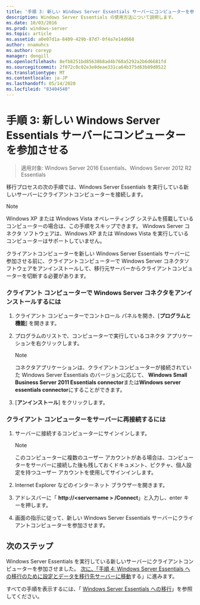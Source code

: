 ```yaml
---
title: '手順 3: 新しい Windows Server Essentials サーバーにコンピューターを参加させる'
description: Windows Server Essentials の使用方法について説明します。
ms.date: 10/03/2016
ms.prod: windows-server
ms.topic: article
ms.assetid: a0e07d1a-8409-429b-87d7-0f4a7e14d668
author: nnamuhcs
ms.author: coreyp
manager: dongill
ms.openlocfilehash: 8efb8251bd85638b8ad4b760a5292a2b6d6681fd
ms.sourcegitcommit: 2f072c0c02e3e0deae331ca64b375d63b89d0522
ms.translationtype: MT
ms.contentlocale: ja-JP
ms.lasthandoff: 05/14/2020
ms.locfileid: "83404540"
---
```

# <a name="step-3-join-computers-to-the-new-windows-server-essentials-server"></a>手順 3: 新しい Windows Server Essentials サーバーにコンピューターを参加させる

>適用対象: Windows Server 2016 Essentials、Windows Server 2012 R2 Essentials

移行プロセスの次の手順では、Windows Server Essentials を実行している新しいサーバーにクライアントコンピューターを接続します。  
  
> [!NOTE]
>  Windows XP または Windows Vista オペレーティング システムを搭載しているコンピューターの場合は、この手順をスキップできます。 Windows Server コネクタ ソフトウェアは、Windows XP または Windows Vista を実行しているコンピューターはサポートしていません。  
  
 クライアントコンピューターを新しい Windows Server Essentials サーバーに参加させる前に、クライアントコンピューターで Windows Server コネクタソフトウェアをアンインストールして、移行元サーバーからクライアントコンピューターを切断する必要があります。  
  
### <a name="to-uninstall-windows-server-connector-on-a-client-computer"></a>クライアント コンピューターで Windows Server コネクタをアンインストールするには  
  
1.  クライアント コンピューターでコントロール パネルを開き、[**プログラムと機能**] を開きます。  
  
2.  プログラムのリストで、コンピューターで実行しているコネクタ アプリケーションを右クリックします。  
  
    > [!NOTE]
    >  コネクタアプリケーションは、クライアントコンピューターが接続されていた Windows Server Essentials のバージョンに応じて、 **Windows Small Business Server 2011 Essentials connector**または**Windows server essentials connector**にすることができます。  
  
3.  [**アンインストール**] をクリックします。  
  
### <a name="to-reconnect-a-client-computer-to-the-server"></a>クライアント コンピューターをサーバーに再接続するには  
  
1.  サーバーに接続するコンピューターにサインインします。  
  
    > [!NOTE]
    >  このコンピューターに複数のユーザー アカウントがある場合は、コンピューターをサーバーに接続した後も残しておくドキュメント、ピクチャ、個人設定を持つユーザー アカウントを使用してサインインします。  
  
2.  Internet Explorer などのインターネット ブラウザーを開きます。  
  
3.  アドレスバーに「 **http://<servername \> /Connect**」と入力し、enter キーを押します。  
  
4.  画面の指示に従って、新しい Windows Server Essentials サーバーにクライアントコンピューターを参加させます。  
  
## <a name="next-steps"></a>次のステップ  
 Windows Server Essentials を実行している新しいサーバーにクライアントコンピューターを参加させました。 [次に、「手順 4: Windows Server Essentials への移行のために設定とデータを移行先サーバーに移動](Step-4--Move-settings-and-data-to-the-Destination-Server-for-Windows-Server-Essentials-migration.md)する」に進みます。  
  

すべての手順を表示するには、「 [Windows Server Essentials への移行](Migrate-from-Previous-Versions-to-Windows-Server-Essentials-or-Windows-Server-Essentials-Experience.md)」を参照してください。

